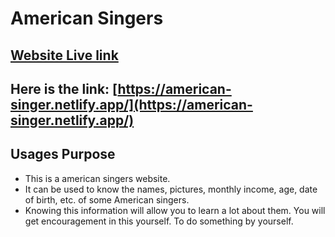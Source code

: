 # American Singers

## [Website Live link](https://american-singer.netlify.app/)
## Here is the link: [https://american-singer.netlify.app/](https://american-singer.netlify.app/)


## Usages Purpose
- This is a american singers website.
- It can be used to know the names, pictures, monthly income, age, date of birth, etc. of some American singers.
- Knowing this information will allow you to learn a lot about them. You will get encouragement in this yourself. To do something by yourself.